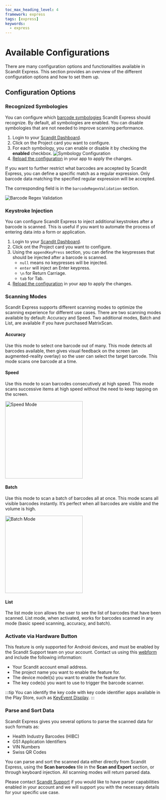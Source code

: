 ```yaml
---
toc_max_heading_level: 4
framework: express
tags: [express]
keywords:
  - express
---
```


# Available Configurations

There are many configuration options and functionalities available in Scandit Express. This section provides an overview of the different configuration options and how to set them up.

## Configuration Options

### Recognized Symbologies

You can configure which [barcode symbologies](/barcode-symbologies.md) Scandit Express should recognize. By default, all symbologies are enabled. You can disable symbologies that are not needed to improve scanning performance.

1. Login to your [Scandit Dashboard](https://ssl.scandit.com/).
2. Click on the Project card you want to configure.
3. For each symbology, you can enable or disable it by checking the **enabled** checkbox.
    ![Symbology Configuration](/img/express/enabled_symbology.png)
4. [Reload the configuration](/hosted/express/getting-started/rollout.md#updating-configuration) in your app to apply the changes.

If you want to further restrict what barcodes are accepted by Scandit Express, you can define a specific match as a regular expression. Only barcode data matching the specified regular expression will be accepted.

The corresponding field is in the `barcodeRegexValidation` section.

![Barcode Regex Validation](/img/express/regex_validation.png)

### Keystroke Injection

You can configure Scandit Express to inject additional keystrokes after a barcode is scanned. This is useful if you want to automate the process of entering data into a form or application.

1. Login to your [Scandit Dashboard](https://ssl.scandit.com/).
2. Click ont the Project card you want to configure.
3. Using the `appendKeyPress` section, you can define the keypresses that should be injected after a barcode is scanned.
    * `null` means no keypresses will be injected.
    * `enter` will inject an Enter keypress.
    * `\n` for Return Carriage.
    * `tab` for Tab.
4. [Reload the configuration](/hosted/express/getting-started/rollout.md#updating-configuration) in your app to apply the changes.

### Scanning Modes

Scandit Express supports different scanning modes to optimize the scanning experience for different use cases. There are two scanning modes available by default: Accuracy and Speed. Two additional modes, Batch and List, are available if you have purchased MatrixScan.

#### Accuracy

Use this mode to select one barcode out of many. This mode detects all barcodes available, then gives visual feedback on the screen (an augmented-reality overlay) so the user can select the target barcode. This mode scans one barcode at a time.

#### Speed

Use this mode to scan barcodes consecutively at high speed. This mode scans successive items at high speed without the need to keep tapping on the screen.

<img src="/img/express/speed.gif" alt="Speed Mode" width="250px" />

#### Batch

Use this mode to scan a batch of barcodes all at once. This mode scans all visible barcodes instantly. It’s perfect when all barcodes are visible and the volume is high.

<img src="/img/express/batch.gif" alt="Batch Mode" width="250px" />

#### List

The list mode icon allows the user to see the list of barcodes that have been scanned. List mode, when activated, works for barcodes scanned in any mode (basic speed scanning, accuracy, and batch).

### Activate via Hardware Button

This feature is only supported for Android devices, and must be enabled by the Scandit Support team on your account. Contact us using this [webform](https://support.scandit.com/hc/en-us/requests/new) and include the following information:

* Your Scandit account email address.
* The project name you want to enable the feature for.
* The device model(s) you want to enable the feature for.
* The key code(s) you want to use to trigger the barcode scanner.

:::tip
You can identify the key code with key code identifier apps available in the Play Store, such as [KeyEvent Display](https://play.google.com/store/apps/details?id=aws.apps.keyeventdisplay).
:::

### Parse and Sort Data

Scandit Express gives you several options to parse the scanned data for such formats as:

* Health Industry Barcodes (HIBC)
* GS1 Application Identifiers
* VIN Numbers
* Swiss QR Codes

You can parse and sort the scanned data either directly from Scandit Express, using the **Scan barcodes** tile in the **Scan and Export** section, or through keyboard injection. All scanning modes will return parsed data.

Please contact [Scandit Support](mailto:support@scandit.com) if you would like to have parser capabilities enabled in your account and we will support you with the necessary details for your specific use case.